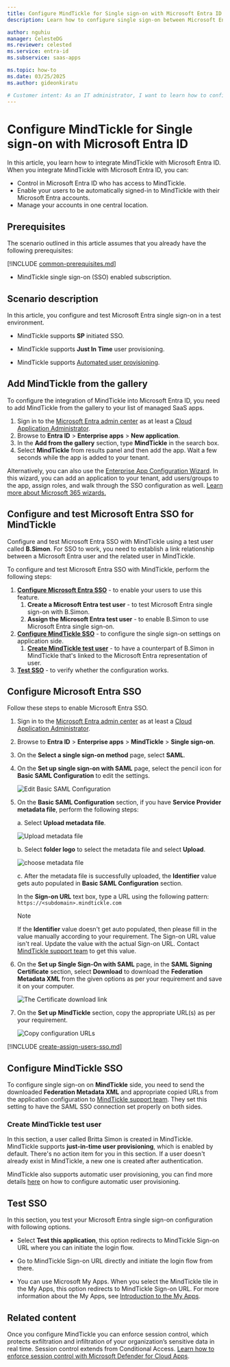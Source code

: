 ```yaml
---
title: Configure MindTickle for Single sign-on with Microsoft Entra ID
description: Learn how to configure single sign-on between Microsoft Entra ID and MindTickle.

author: nguhiu
manager: CelesteDG
ms.reviewer: celested
ms.service: entra-id
ms.subservice: saas-apps

ms.topic: how-to
ms.date: 03/25/2025
ms.author: gideonkiratu

# Customer intent: As an IT administrator, I want to learn how to configure single sign-on between Microsoft Entra ID and MindTickle so that I can control who has access to MindTickle, enable automatic sign-in with Microsoft Entra accounts, and manage my accounts in one central location.
---
```

# Configure MindTickle for Single sign-on with Microsoft Entra ID

In this article,  you learn how to integrate MindTickle with Microsoft Entra ID. When you integrate MindTickle with Microsoft Entra ID, you can:

* Control in Microsoft Entra ID who has access to MindTickle.
* Enable your users to be automatically signed-in to MindTickle with their Microsoft Entra accounts.
* Manage your accounts in one central location.

## Prerequisites
The scenario outlined in this article assumes that you already have the following prerequisites:

[!INCLUDE [common-prerequisites.md](~/identity/saas-apps/includes/common-prerequisites.md)]
* MindTickle single sign-on (SSO) enabled subscription.

## Scenario description

In this article,  you configure and test Microsoft Entra single sign-on in a test environment.

* MindTickle supports **SP** initiated SSO.

* MindTickle supports **Just In Time** user provisioning.

* MindTickle supports [Automated user provisioning](mindtickle-provisioning-tutorial.md).

## Add MindTickle from the gallery

To configure the integration of MindTickle into Microsoft Entra ID, you need to add MindTickle from the gallery to your list of managed SaaS apps.

1. Sign in to the [Microsoft Entra admin center](https://entra.microsoft.com) as at least a [Cloud Application Administrator](~/identity/role-based-access-control/permissions-reference.md#cloud-application-administrator).
1. Browse to **Entra ID** > **Enterprise apps** > **New application**.
1. In the **Add from the gallery** section, type **MindTickle** in the search box.
1. Select **MindTickle** from results panel and then add the app. Wait a few seconds while the app is added to your tenant.

 Alternatively, you can also use the [Enterprise App Configuration Wizard](https://portal.office.com/AdminPortal/home?Q=Docs#/azureadappintegration). In this wizard, you can add an application to your tenant, add users/groups to the app, assign roles, and walk through the SSO configuration as well. [Learn more about Microsoft 365 wizards.](/microsoft-365/admin/misc/azure-ad-setup-guides)

<a name='configure-and-test-azure-ad-sso-for-mindtickle'></a>

## Configure and test Microsoft Entra SSO for MindTickle

Configure and test Microsoft Entra SSO with MindTickle using a test user called **B.Simon**. For SSO to work, you need to establish a link relationship between a Microsoft Entra user and the related user in MindTickle.

To configure and test Microsoft Entra SSO with MindTickle, perform the following steps:

1. **[Configure Microsoft Entra SSO](#configure-azure-ad-sso)** - to enable your users to use this feature.
    1. **Create a Microsoft Entra test user** - to test Microsoft Entra single sign-on with B.Simon.
    1. **Assign the Microsoft Entra test user** - to enable B.Simon to use Microsoft Entra single sign-on.
1. **[Configure MindTickle SSO](#configure-mindtickle-sso)** - to configure the single sign-on settings on application side.
    1. **[Create MindTickle test user](#create-mindtickle-test-user)** - to have a counterpart of B.Simon in MindTickle that's linked to the Microsoft Entra representation of user.
1. **[Test SSO](#test-sso)** - to verify whether the configuration works.

<a name='configure-azure-ad-sso'></a>

## Configure Microsoft Entra SSO

Follow these steps to enable Microsoft Entra SSO.

1. Sign in to the [Microsoft Entra admin center](https://entra.microsoft.com) as at least a [Cloud Application Administrator](~/identity/role-based-access-control/permissions-reference.md#cloud-application-administrator).
1. Browse to **Entra ID** > **Enterprise apps** > **MindTickle** > **Single sign-on**.
1. On the **Select a single sign-on method** page, select **SAML**.
1. On the **Set up single sign-on with SAML** page, select the pencil icon for **Basic SAML Configuration** to edit the settings.

   ![Edit Basic SAML Configuration](common/edit-urls.png)

1. On the **Basic SAML Configuration** section, if you have **Service Provider metadata file**, perform the following steps:

	a. Select **Upload metadata file**.

    ![Upload metadata file](common/upload-metadata.png)

	b. Select **folder logo** to select the metadata file and select **Upload**.

	![choose metadata file](common/browse-upload-metadata.png)

	c. After the metadata file is successfully uploaded, the **Identifier** value gets auto populated in **Basic SAML Configuration** section.

	In the **Sign-on URL** text box, type a URL using the following pattern:
    `https://<subdomain>.mindtickle.com`

	> [!Note]
	> If the **Identifier** value doesn't get auto populated, then please fill in the value manually according to your requirement. The Sign-on URL value isn't real. Update the value with the actual Sign-on URL. Contact [MindTickle support team](mailto:support@mindtickle.com) to get this value.

1. On the **Set up Single Sign-On with SAML** page, in the **SAML Signing Certificate** section, select **Download** to download the **Federation Metadata XML** from the given options as per your requirement and save it on your computer.

	![The Certificate download link](common/metadataxml.png)

6. On the **Set up MindTickle** section, copy the appropriate URL(s) as per your requirement.

	![Copy configuration URLs](common/copy-configuration-urls.png)

<a name='create-an-azure-ad-test-user'></a>

[!INCLUDE [create-assign-users-sso.md](~/identity/saas-apps/includes/create-assign-users-sso.md)]

## Configure MindTickle SSO

To configure single sign-on on **MindTickle** side, you need to send the downloaded **Federation Metadata XML** and appropriate copied URLs from the application configuration to [MindTickle support team](mailto:support@mindtickle.com). They set this setting to have the SAML SSO connection set properly on both sides.

### Create MindTickle test user

In this section, a user called Britta Simon is created in MindTickle. MindTickle supports **just-in-time user provisioning**, which is enabled by default. There's no action item for you in this section. If a user doesn't already exist in MindTickle, a new one is created after authentication.

MindTickle also supports automatic user provisioning, you can find more details [here](./mindtickle-provisioning-tutorial.md) on how to configure automatic user provisioning.

## Test SSO 

In this section, you test your Microsoft Entra single sign-on configuration with following options. 

* Select **Test this application**, this option redirects to MindTickle Sign-on URL where you can initiate the login flow. 

* Go to MindTickle Sign-on URL directly and initiate the login flow from there.

* You can use Microsoft My Apps. When you select the MindTickle tile in the My Apps, this option redirects to MindTickle Sign-on URL. For more information about the My Apps, see [Introduction to the My Apps](https://support.microsoft.com/account-billing/sign-in-and-start-apps-from-the-my-apps-portal-2f3b1bae-0e5a-4a86-a33e-876fbd2a4510).

## Related content

Once you configure MindTickle you can enforce session control, which protects exfiltration and infiltration of your organization’s sensitive data in real time. Session control extends from Conditional Access. [Learn how to enforce session control with Microsoft Defender for Cloud Apps](/cloud-app-security/proxy-deployment-aad).
